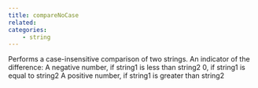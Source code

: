 ```yaml
---
title: compareNoCase
related:
categories:
    - string
---
```


Performs a case-insensitive comparison of two strings.
        An indicator of the difference:
            A negative number, if string1 is less than string2
            0, if string1 is equal to string2
            A positive number, if string1 is greater than string2